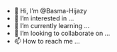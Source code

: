 - 👋 Hi, I’m @Basma-Hijazy
- 👀 I’m interested in ...
- 🌱 I’m currently learning ...
- 💞️ I’m looking to collaborate on ...
- 📫 How to reach me ...

<!---
Basma-Hijazy/Basma-Hijazy is a ✨ special ✨ repository because its `README.md` (this file) appears on your GitHub profile.
You can click the Preview link to take a look at your changes.
--->
